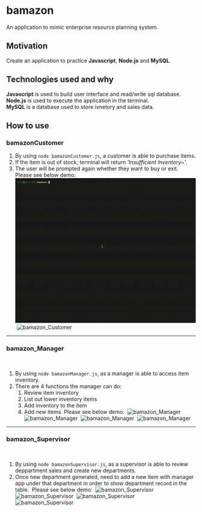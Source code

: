 # bamazon
An application to mimic enterprise resource planning system.
​
## Motivation
Create an application to practice **Javascript**, **Node.js** and **MySQL**.
​
## Technologies used and why
**Javascript** is used to build user interface and read/write sql database.  
**Node.js** is used to execute the application in the terminal.  
**MySQL** is a database used to store ivnetory and sales data.
​
## How to use

### bamazonCustomer

1. By using `node bamazonCustomer.js`, a customer is able to purchase items.
2. If the item is out of stock, terminal will return *'Insufficient Inventory~'*.
3. The user will be prompted again whether they want to buy or exit.
​
Please see below demo:
​
![bamazon_Customer](/images/customer.gif)
​
![bamazon_Customer]()
​
------
### bamazon_Manager
​
1. By using `node bamazonManager.js`, as a manager is able to access item inventory.
​
2. There are 4 functions the manager can do:
​
    1. Review item inventory
​
    2. List out lower inventory items
​
    3. Add inventory to the item
​
    4. Add new items
​
Please see below demo:
​
![bamazon_Manager]()
​
![bamazon_Manager]()
​
![bamazon_Manager]()
​
![bamazon_Manager]()
​
------
### bamazon_Supervisor
​
1. By using `node bamazonSupervisor.js`, as a supervisor is able to review deppartment sales and create new departments.
​
2. Once new department generated, need to add a new item with manager app under that department in order to show department record in the table.
​
Please see below demo:
​
![bamazon_Supervisor]()
​
![bamazon_Supervisor]()
​
![bamazon_Supervisor]()
​
![bamazon_Supervisor]()